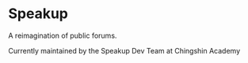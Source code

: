 # Speakup

A reimagination of public forums.

Currently maintained by the Speakup Dev Team at Chingshin Academy
